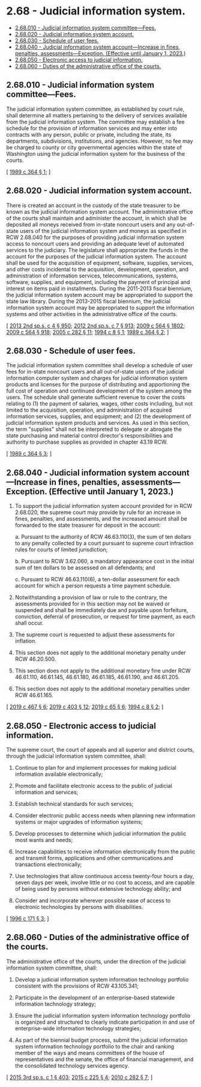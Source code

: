 # 2.68 - Judicial information system.
* [2.68.010 - Judicial information system committee—Fees.](#268010---judicial-information-system-committeefees)
* [2.68.020 - Judicial information system account.](#268020---judicial-information-system-account)
* [2.68.030 - Schedule of user fees.](#268030---schedule-of-user-fees)
* [2.68.040 - Judicial information system account—Increase in fines, penalties, assessments—Exception. (Effective until January 1, 2023.)](#268040---judicial-information-system-accountincrease-in-fines-penalties-assessmentsexception-effective-until-january-1-2023)
* [2.68.050 - Electronic access to judicial information.](#268050---electronic-access-to-judicial-information)
* [2.68.060 - Duties of the administrative office of the courts.](#268060---duties-of-the-administrative-office-of-the-courts)
## 2.68.010 - Judicial information system committee—Fees.
The judicial information system committee, as established by court rule, shall determine all matters pertaining to the delivery of services available from the judicial information system. The committee may establish a fee schedule for the provision of information services and may enter into contracts with any person, public or private, including the state, its departments, subdivisions, institutions, and agencies. However, no fee may be charged to county or city governmental agencies within the state of Washington using the judicial information system for the business of the courts.

\[ [1989 c 364 § 1](https://leg.wa.gov/CodeReviser/documents/sessionlaw/1989c364.pdf?cite=1989%20c%20364%20§%201); \]

## 2.68.020 - Judicial information system account.
There is created an account in the custody of the state treasurer to be known as the judicial information system account. The administrative office of the courts shall maintain and administer the account, in which shall be deposited all moneys received from in-state noncourt users and any out-of-state users of the judicial information system and moneys as specified in RCW 2.68.040 for the purposes of providing judicial information system access to noncourt users and providing an adequate level of automated services to the judiciary. The legislature shall appropriate the funds in the account for the purposes of the judicial information system. The account shall be used for the acquisition of equipment, software, supplies, services, and other costs incidental to the acquisition, development, operation, and administration of information services, telecommunications, systems, software, supplies, and equipment, including the payment of principal and interest on items paid in installments. During the 2011-2013 fiscal biennium, the judicial information system account may be appropriated to support the state law library. During the 2013-2015 fiscal biennium, the judicial information system account may be appropriated to support the information systems and other activities in the administrative office of the courts.

\[ [2013 2nd sp.s. c 4 § 950](https://lawfilesext.leg.wa.gov/biennium/2013-14/Pdf/Bills/Session%20Laws/Senate/5034-S.SL.pdf?cite=2013%202nd%20sp.s.%20c%204%20§%20950); [2012 2nd sp.s. c 7 § 913](https://lawfilesext.leg.wa.gov/biennium/2011-12/Pdf/Bills/Session%20Laws/House/2127-S.SL.pdf?cite=2012%202nd%20sp.s.%20c%207%20§%20913); [2009 c 564 § 1802](https://lawfilesext.leg.wa.gov/biennium/2009-10/Pdf/Bills/Session%20Laws/House/1244-S.SL.pdf?cite=2009%20c%20564%20§%201802); [2009 c 564 § 918](https://lawfilesext.leg.wa.gov/biennium/2009-10/Pdf/Bills/Session%20Laws/House/1244-S.SL.pdf?cite=2009%20c%20564%20§%20918); [2005 c 282 § 11](https://lawfilesext.leg.wa.gov/biennium/2005-06/Pdf/Bills/Session%20Laws/House/1668.SL.pdf?cite=2005%20c%20282%20§%2011); [1994 c 8 § 1](https://lawfilesext.leg.wa.gov/biennium/1993-94/Pdf/Bills/Session%20Laws/Senate/6006-S.SL.pdf?cite=1994%20c%208%20§%201); [1989 c 364 § 2](https://leg.wa.gov/CodeReviser/documents/sessionlaw/1989c364.pdf?cite=1989%20c%20364%20§%202); \]

## 2.68.030 - Schedule of user fees.
The judicial information system committee shall develop a schedule of user fees for in-state noncourt users and all out-of-state users of the judicial information computer system and charges for judicial information system products and licenses for the purpose of distributing and apportioning the full cost of operation and continued development of the system among the users. The schedule shall generate sufficient revenue to cover the costs relating to (1) the payment of salaries, wages, other costs including, but not limited to the acquisition, operation, and administration of acquired information services, supplies, and equipment; and (2) the development of judicial information system products and services. As used in this section, the term "supplies" shall not be interpreted to delegate or abrogate the state purchasing and material control director's responsibilities and authority to purchase supplies as provided in chapter 43.19 RCW.

\[ [1989 c 364 § 3](https://leg.wa.gov/CodeReviser/documents/sessionlaw/1989c364.pdf?cite=1989%20c%20364%20§%203); \]

## 2.68.040 - Judicial information system account—Increase in fines, penalties, assessments—Exception. (Effective until January 1, 2023.)
1. To support the judicial information system account provided for in RCW 2.68.020, the supreme court may provide by rule for an increase in fines, penalties, and assessments, and the increased amount shall be forwarded to the state treasurer for deposit in the account:

   a. Pursuant to the authority of RCW 46.63.110(3), the sum of ten dollars to any penalty collected by a court pursuant to supreme court infraction rules for courts of limited jurisdiction;

   b. Pursuant to RCW 3.62.060, a mandatory appearance cost in the initial sum of ten dollars to be assessed on all defendants; and

   c. Pursuant to RCW 46.63.110(6), a ten-dollar assessment for each account for which a person requests a time payment schedule.

2. Notwithstanding a provision of law or rule to the contrary, the assessments provided for in this section may not be waived or suspended and shall be immediately due and payable upon forfeiture, conviction, deferral of prosecution, or request for time payment, as each shall occur.

3. The supreme court is requested to adjust these assessments for inflation.

4. This section does not apply to the additional monetary penalty under RCW 46.20.500.

5. This section does not apply to the additional monetary fine under RCW 46.61.110, 46.61.145, 46.61.180, 46.61.185, 46.61.190, and 46.61.205.

6. This section does not apply to the additional monetary penalties under RCW 46.61.165.

\[ [2019 c 467 § 6](https://lawfilesext.leg.wa.gov/biennium/2019-20/Pdf/Bills/Session%20Laws/Senate/5695-S.SL.pdf?cite=2019%20c%20467%20§%206); [2019 c 403 § 12](https://lawfilesext.leg.wa.gov/biennium/2019-20/Pdf/Bills/Session%20Laws/Senate/5723-S.SL.pdf?cite=2019%20c%20403%20§%2012); [2019 c 65 § 6](https://lawfilesext.leg.wa.gov/biennium/2019-20/Pdf/Bills/Session%20Laws/House/1116-S.SL.pdf?cite=2019%20c%2065%20§%206); [1994 c 8 § 2](https://lawfilesext.leg.wa.gov/biennium/1993-94/Pdf/Bills/Session%20Laws/Senate/6006-S.SL.pdf?cite=1994%20c%208%20§%202); \]

## 2.68.050 - Electronic access to judicial information.
The supreme court, the court of appeals and all superior and district courts, through the judicial information system committee, shall:

1. Continue to plan for and implement processes for making judicial information available electronically;

2. Promote and facilitate electronic access to the public of judicial information and services;

3. Establish technical standards for such services;

4. Consider electronic public access needs when planning new information systems or major upgrades of information systems;

5. Develop processes to determine which judicial information the public most wants and needs;

6. Increase capabilities to receive information electronically from the public and transmit forms, applications and other communications and transactions electronically;

7. Use technologies that allow continuous access twenty-four hours a day, seven days per week, involve little or no cost to access, and are capable of being used by persons without extensive technology ability; and

8. Consider and incorporate wherever possible ease of access to electronic technologies by persons with disabilities.

\[ [1996 c 171 § 3](https://lawfilesext.leg.wa.gov/biennium/1995-96/Pdf/Bills/Session%20Laws/Senate/6556-S2.SL.pdf?cite=1996%20c%20171%20§%203); \]

## 2.68.060 - Duties of the administrative office of the courts.
The administrative office of the courts, under the direction of the judicial information system committee, shall:

1. Develop a judicial information system information technology portfolio consistent with the provisions of RCW 43.105.341;

2. Participate in the development of an enterprise-based statewide information technology strategy;

3. Ensure the judicial information system information technology portfolio is organized and structured to clearly indicate participation in and use of enterprise-wide information technology strategies;

4. As part of the biennial budget process, submit the judicial information system information technology portfolio to the chair and ranking member of the ways and means committees of the house of representatives and the senate, the office of financial management, and the consolidated technology services agency.

\[ [2015 3rd sp.s. c 1 § 403](https://lawfilesext.leg.wa.gov/biennium/2015-16/Pdf/Bills/Session%20Laws/Senate/5315-S2.SL.pdf?cite=2015%203rd%20sp.s.%20c%201%20§%20403); [2015 c 225 § 4](https://lawfilesext.leg.wa.gov/biennium/2015-16/Pdf/Bills/Session%20Laws/Senate/5024.SL.pdf?cite=2015%20c%20225%20§%204); [2010 c 282 § 7](https://lawfilesext.leg.wa.gov/biennium/2009-10/Pdf/Bills/Session%20Laws/House/3178-S.SL.pdf?cite=2010%20c%20282%20§%207); \]

